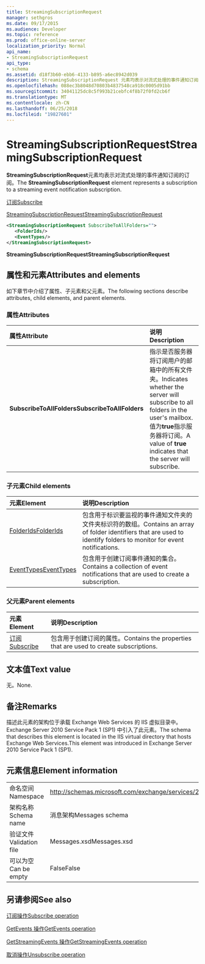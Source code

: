 ```yaml
---
title: StreamingSubscriptionRequest
manager: sethgros
ms.date: 09/17/2015
ms.audience: Developer
ms.topic: reference
ms.prod: office-online-server
localization_priority: Normal
api_name:
- StreamingSubscriptionRequest
api_type:
- schema
ms.assetid: d18f3b60-ebb6-4133-b895-a6ec8942d039
description: StreamingSubscriptionRequest 元素均表示对流式处理的事件通知订阅的订阅。
ms.openlocfilehash: 088ec3b8048d70803b4837548ca918c0005d91bb
ms.sourcegitcommit: 34041125dc8c5f993b21cebfc4f8b72f0fd2cb6f
ms.translationtype: MT
ms.contentlocale: zh-CN
ms.lasthandoff: 06/25/2018
ms.locfileid: "19827601"
---
```

# <a name="streamingsubscriptionrequest"></a><span data-ttu-id="a53be-103">StreamingSubscriptionRequest</span><span class="sxs-lookup"><span data-stu-id="a53be-103">StreamingSubscriptionRequest</span></span>

<span data-ttu-id="a53be-104">**StreamingSubscriptionRequest**元素均表示对流式处理的事件通知订阅的订阅。</span><span class="sxs-lookup"><span data-stu-id="a53be-104">The **StreamingSubscriptionRequest** element represents a subscription to a streaming event notification subscription.</span></span> 
  
[<span data-ttu-id="a53be-105">订阅</span><span class="sxs-lookup"><span data-stu-id="a53be-105">Subscribe</span></span>](subscribe.md)
  
[<span data-ttu-id="a53be-106">StreamingSubscriptionRequest</span><span class="sxs-lookup"><span data-stu-id="a53be-106">StreamingSubscriptionRequest</span></span>](streamingsubscriptionrequest.md)
  
```xml
<StreamingSubscriptionRequest SubscribeToAllFolders="">
   <FolderIds/>
   <EventTypes/>
</StreamingSubscriptionRequest>
```

 <span data-ttu-id="a53be-107">**StreamingSubscriptionRequest**</span><span class="sxs-lookup"><span data-stu-id="a53be-107">**StreamingSubscriptionRequest**</span></span>
## <a name="attributes-and-elements"></a><span data-ttu-id="a53be-108">属性和元素</span><span class="sxs-lookup"><span data-stu-id="a53be-108">Attributes and elements</span></span>

<span data-ttu-id="a53be-109">如下章节中介绍了属性、子元素和父元素。</span><span class="sxs-lookup"><span data-stu-id="a53be-109">The following sections describe attributes, child elements, and parent elements.</span></span>
  
### <a name="attributes"></a><span data-ttu-id="a53be-110">属性</span><span class="sxs-lookup"><span data-stu-id="a53be-110">Attributes</span></span>

|<span data-ttu-id="a53be-111">**属性**</span><span class="sxs-lookup"><span data-stu-id="a53be-111">**Attribute**</span></span>|<span data-ttu-id="a53be-112">**说明**</span><span class="sxs-lookup"><span data-stu-id="a53be-112">**Description**</span></span>|
|:-----|:-----|
|<span data-ttu-id="a53be-113">**SubscribeToAllFolders**</span><span class="sxs-lookup"><span data-stu-id="a53be-113">**SubscribeToAllFolders**</span></span> <br/> |<span data-ttu-id="a53be-114">指示是否服务器将订阅用户的邮箱中的所有文件夹。</span><span class="sxs-lookup"><span data-stu-id="a53be-114">Indicates whether the server will subscribe to all folders in the user's mailbox.</span></span> <span data-ttu-id="a53be-115">值为**true**指示服务器将订阅。</span><span class="sxs-lookup"><span data-stu-id="a53be-115">A value of **true** indicates that the server will subscribe.</span></span>  <br/> |
   
### <a name="child-elements"></a><span data-ttu-id="a53be-116">子元素</span><span class="sxs-lookup"><span data-stu-id="a53be-116">Child elements</span></span>

|<span data-ttu-id="a53be-117">**元素**</span><span class="sxs-lookup"><span data-stu-id="a53be-117">**Element**</span></span>|<span data-ttu-id="a53be-118">**说明**</span><span class="sxs-lookup"><span data-stu-id="a53be-118">**Description**</span></span>|
|:-----|:-----|
|[<span data-ttu-id="a53be-119">FolderIds</span><span class="sxs-lookup"><span data-stu-id="a53be-119">FolderIds</span></span>](folderids.md) <br/> |<span data-ttu-id="a53be-120">包含用于标识要监视的事件通知文件夹的文件夹标识符的数组。</span><span class="sxs-lookup"><span data-stu-id="a53be-120">Contains an array of folder identifiers that are used to identify folders to monitor for event notifications.</span></span>  <br/> |
|[<span data-ttu-id="a53be-121">EventTypes</span><span class="sxs-lookup"><span data-stu-id="a53be-121">EventTypes</span></span>](eventtypes.md) <br/> |<span data-ttu-id="a53be-122">包含用于创建订阅事件通知的集合。</span><span class="sxs-lookup"><span data-stu-id="a53be-122">Contains a collection of event notifications that are used to create a subscription.</span></span>  <br/> |
   
### <a name="parent-elements"></a><span data-ttu-id="a53be-123">父元素</span><span class="sxs-lookup"><span data-stu-id="a53be-123">Parent elements</span></span>

|<span data-ttu-id="a53be-124">**元素**</span><span class="sxs-lookup"><span data-stu-id="a53be-124">**Element**</span></span>|<span data-ttu-id="a53be-125">**说明**</span><span class="sxs-lookup"><span data-stu-id="a53be-125">**Description**</span></span>|
|:-----|:-----|
|[<span data-ttu-id="a53be-126">订阅</span><span class="sxs-lookup"><span data-stu-id="a53be-126">Subscribe</span></span>](subscribe.md) <br/> |<span data-ttu-id="a53be-127">包含用于创建订阅的属性。</span><span class="sxs-lookup"><span data-stu-id="a53be-127">Contains the properties that are used to create subscriptions.</span></span>  <br/> |
   
## <a name="text-value"></a><span data-ttu-id="a53be-128">文本值</span><span class="sxs-lookup"><span data-stu-id="a53be-128">Text value</span></span>

<span data-ttu-id="a53be-129">无。</span><span class="sxs-lookup"><span data-stu-id="a53be-129">None.</span></span>
  
## <a name="remarks"></a><span data-ttu-id="a53be-130">备注</span><span class="sxs-lookup"><span data-stu-id="a53be-130">Remarks</span></span>

<span data-ttu-id="a53be-131">描述此元素的架构位于承载 Exchange Web Services 的 IIS 虚拟目录中。Exchange Server 2010 Service Pack 1 (SP1) 中引入了此元素。</span><span class="sxs-lookup"><span data-stu-id="a53be-131">The schema that describes this element is located in the IIS virtual directory that hosts Exchange Web Services.This element was introduced in Exchange Server 2010 Service Pack 1 (SP1).</span></span>
  
## <a name="element-information"></a><span data-ttu-id="a53be-132">元素信息</span><span class="sxs-lookup"><span data-stu-id="a53be-132">Element information</span></span>

|||
|:-----|:-----|
|<span data-ttu-id="a53be-133">命名空间</span><span class="sxs-lookup"><span data-stu-id="a53be-133">Namespace</span></span>  <br/> |http://schemas.microsoft.com/exchange/services/2006/messages  <br/> |
|<span data-ttu-id="a53be-134">架构名称</span><span class="sxs-lookup"><span data-stu-id="a53be-134">Schema name</span></span>  <br/> |<span data-ttu-id="a53be-135">消息架构</span><span class="sxs-lookup"><span data-stu-id="a53be-135">Messages schema</span></span>  <br/> |
|<span data-ttu-id="a53be-136">验证文件</span><span class="sxs-lookup"><span data-stu-id="a53be-136">Validation file</span></span>  <br/> |<span data-ttu-id="a53be-137">Messages.xsd</span><span class="sxs-lookup"><span data-stu-id="a53be-137">Messages.xsd</span></span>  <br/> |
|<span data-ttu-id="a53be-138">可以为空</span><span class="sxs-lookup"><span data-stu-id="a53be-138">Can be empty</span></span>  <br/> |<span data-ttu-id="a53be-139">False</span><span class="sxs-lookup"><span data-stu-id="a53be-139">False</span></span>  <br/> |
   
## <a name="see-also"></a><span data-ttu-id="a53be-140">另请参阅</span><span class="sxs-lookup"><span data-stu-id="a53be-140">See also</span></span>



[<span data-ttu-id="a53be-141">订阅操作</span><span class="sxs-lookup"><span data-stu-id="a53be-141">Subscribe operation</span></span>](subscribe-operation.md)
  
[<span data-ttu-id="a53be-142">GetEvents 操作</span><span class="sxs-lookup"><span data-stu-id="a53be-142">GetEvents operation</span></span>](getevents-operation.md)
  
[<span data-ttu-id="a53be-143">GetStreamingEvents 操作</span><span class="sxs-lookup"><span data-stu-id="a53be-143">GetStreamingEvents operation</span></span>](getstreamingevents-operation.md)
  
[<span data-ttu-id="a53be-144">取消操作</span><span class="sxs-lookup"><span data-stu-id="a53be-144">Unsubscribe operation</span></span>](unsubscribe-operation.md)

